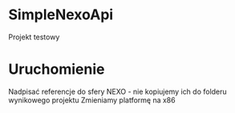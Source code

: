 # SimpleNexoApi
Projekt testowy

# Uruchomienie
Nadpisać referencje do sfery NEXO - nie kopiujemy ich do folderu wynikowego projektu
Zmieniamy platformę na x86

